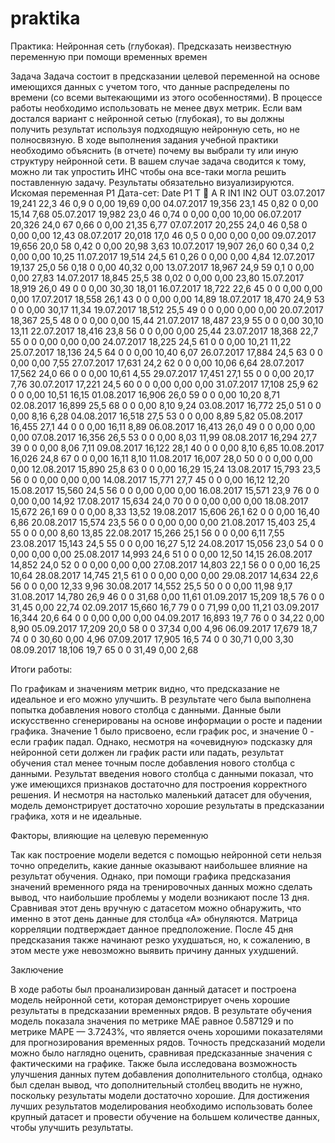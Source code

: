 # praktika
Практика: Нейронная сеть (глубокая). Предсказать неизвестную переменную при помощи временных времен

Задача
Задача состоит в предсказании целевой переменной на основе имеющихся данных с учетом того, что данные распределены по времени (со всеми вытекающими из этого особенностями). В процессе работы необходимо использовать не менее двух метрик.
Если вам достался вариант с нейронной сетью (глубокая), то вы должны получить результат используя подходящую нейронную сеть, но не полносвязную. В ходе выполнения задания учебной практики необходимо объяснить (в отчете) почему вы выбрали ту или иную структуру нейронной сети. В вашем случае задача сводится к тому, можно ли так упростить ИНС чтобы она все-таки могла решить поставленную задачу.
Результаты обязательно визуализируются.
Искомая переменная P1
Дата-сет:
Date	P1	T		A	R	IN1	IN2	OUT
03.07.2017	19,241	22,3	46	0,9	0	0,00	19,69	0,00
04.07.2017	19,356	23,1	45	0,82	0	0,00	15,14	7,68
05.07.2017	19,982	23,0	46	0,74	0	0,00	0,00	10,00
06.07.2017	20,326	24,0	67	0,66	0	0,00	21,35	6,77
07.07.2017	20,255	24,0	46	0,58	0	0,00	0,00	12,43
08.07.2017	20,018	17,0	46	0,5	0	0,00	0,00	0,00
09.07.2017	19,656	20,0	58	0,42	0	0,00	20,98	3,63
10.07.2017	19,907	26,0	60	0,34	0,2	0,00	0,00	10,25
11.07.2017	19,514	24,5	61	0,26	0	0,00	0,00	4,84
12.07.2017	19,137	25,0	56	0,18	0	0,00	40,32	0,00
13.07.2017	18,967	24,9	59	0,1	0	0,00	0,00	27,83
14.07.2017	18,845	25,5	38	0,02	0	0,00	0,00	23,80
15.07.2017	18,919	26,0	49	0	0	0,00	30,30	18,01
16.07.2017	18,722	22,6	45	0	0	0,00	0,00	0,00
17.07.2017	18,558	26,1	43	0	0	0,00	0,00	14,89
18.07.2017	18,470	24,9	53	0	0	0,00	30,17	11,34
19.07.2017	18,512	25,5	49	0	0	0,00	0,00	0,00
20.07.2017	18,367	25,5	48	0	0	0,00	0,00	15,44
21.07.2017	18,487	23,9	55	0	0	0,00	30,10	13,11
22.07.2017	18,416	23,8	56	0	0	0,00	0,00	25,44
23.07.2017	18,368	22,7	55	0	0	0,00	0,00	0,00
24.07.2017	18,225	24,5	61	0	0	0,00	10,21	11,22
25.07.2017	18,136	24,5	64	0	0	0,00	10,40	6,07
26.07.2017	17,884	24,5	63	0	0	0,00	0,00	7,55
27.07.2017	17,631	24,2	62	0	0	0,00	10,06	6,64
28.07.2017	17,562	24,0	66	0	0	0,00	10,61	4,55
29.07.2017	17,451	27,1	55	0	0	0,00	20,17	7,76
30.07.2017	17,221	24,5	60	0	0	0,00	0,00	0,00
31.07.2017	17,108	25,9	62	0	0	0,00	10,51	16,15
01.08.2017	16,906	26,0	59	0	0	0,00	10,20	8,71
02.08.2017	16,899	25,5	68	0	0	0,00	8,10	9,24
03.08.2017	16,772	25,0	51	0	0	0,00	8,16	6,28
04.08.2017	16,518	27,5	53	0	0	0,00	8,89	5,82
05.08.2017	16,455	27,1	44	0	0	0,00	16,11	8,89
06.08.2017	16,413	26,0	49	0	0	0,00	0,00	0,00
07.08.2017	16,356	26,5	53	0	0	0,00	8,03	11,99
08.08.2017	16,294	27,7	39	0	0	0,00	8,06	7,11
09.08.2017	16,122	28,1	40	0	0	0,00	8,10	6,85
10.08.2017	16,026	24,8	67	0	0	0,00	16,11	8,10
11.08.2017	16,007	28,0	50	0	0	0,00	0,00	0,00
12.08.2017	15,890	25,8	63	0	0	0,00	16,29	15,24
13.08.2017	15,793	23,5	56	0	0	0,00	0,00	0,00
14.08.2017	15,771	27,7	45	0	0	0,00	16,12	12,20
15.08.2017	15,560	24,5	56	0	0	0,00	0,00	0,00
16.08.2017	15,571	23,9	76	0	0	0,00	0,00	14,92
17.08.2017	15,634	24,0	70	0	0	0,00	0,00	0,00
18.08.2017	15,672	26,1	69	0	0	0,00	8,33	13,52
19.08.2017	15,606	26,1	62	0	0	0,00	16,40	6,86
20.08.2017	15,574	23,5	56	0	0	0,00	0,00	0,00
21.08.2017	15,403	25,4	55	0	0	0,00	8,60	13,85
22.08.2017	15,266	25,1	56	0	0	0,00	6,11	7,55
23.08.2017	15,143	24,5	55	0	0	0,00	16,27	5,12
24.08.2017	15,056	23,0	54	0	0	0,00	0,00	0,00
25.08.2017	14,993	24,6	51	0	0	0,00	12,50	14,15
26.08.2017	14,852	24,0	52	0	0	0,00	0,00	0,00
27.08.2017	14,803	22,1	56	0	0	0,00	16,25	10,64
28.08.2017	14,745	21,5	61	0	0	0,00	0,00	0,00
29.08.2017	14,634	22,6	56	0	0	0,00	12,33	9,96
30.08.2017	14,552	25,5	50	0	0	0,00	11,98	9,17
31.08.2017	14,780	26,9	46	0	0	31,68	0,00	11,61
01.09.2017	15,209	18,5	76	0	0	31,45	0,00	22,74
02.09.2017	15,660	16,7	79	0	0	71,99	0,00	11,21
03.09.2017	16,344	20,6	64	0	0	0,00	0,00	0,00
04.09.2017	16,893	19,7	76	0	0	34,22	0,00	8,90
05.09.2017	17,209	20,0	58	0	0	37,34	0,00	4,96
06.09.2017	17,679	18,7	74	0	0	30,60	0,00	4,96
07.09.2017	17,905	16,5	74	0	0	30,71	0,00	3,30
08.09.2017	18,106	19,7	65	0	0	31,49	0,00	2,68


Итоги работы:

По графикам и значениям метрик видно, что предсказание не идеальное и его можно улучшить. В результате чего была выполнена попытка добавления нового столбца с данными. Данные были искусственно сгенерированы на основе информации о росте и падении графика. Значение 1 было присвоено, если график рос, и значение 0 - если график падал. Однако, несмотря на «очевидную» подсказку для нейронной сети должен ли график расти или падать, результат обучения стал менее точным после добавления нового столбца с данными.
Результат введения нового столбца с данными показал, что уже имеющихся признаков достаточно для построения корректного решения. И несмотря на настолько маленький датасет для обучения, модель демонстрирует достаточно хорошие результаты в предсказании графика, хотя и не идеальные.

Факторы, влияющие на целевую переменную

Так как построение модели ведется с помощью нейронной сети нельзя точно определить, какие данные оказывают наибольшее влияние на результат обучения. Однако, при помощи графика предсказания значений временного ряда на тренировочных данных можно сделать вывод, что наибольшие проблемы у модели возникают после 13 дня. Сравнивая этот день вручную с датасетом можно обнаружить, что именно в этот день данные для столбца «А» обнуляются. Матрица корреляции подтверждает данное предположение. После 45 дня предсказания также начинают резко ухудшаться, но, к сожалению, в этом месте уже невозможно выявить причину данных ухудшений.

Заключение

В ходе работы был проанализирован данный датасет и построена модель нейронной сети, которая демонстрирует очень хорошие результаты в предсказании временных рядов.
В результате обучения модель показала значения по метрике MAE равное 0.587129 и по метрике MAPE — 3.7243%, что является очень хорошими показателями для прогнозирования временных рядов. Точность предсказаний модели можно было наглядно оценить, сравнивая предсказанные значения с фактическими на графике.
Также была исследована возможность улучшения данных путем добавления дополнительного столбца, однако был сделан вывод, что дополнительный столбец вводить не нужно, поскольку результаты модели достаточно хорошие.
Для достижения лучших результатов моделирования необходимо использовать более крупный датасет и провести обучение на большем количестве данных, чтобы улучшить результаты.
